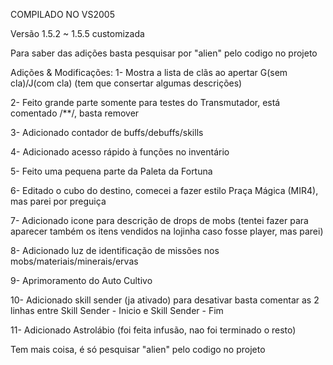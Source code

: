 COMPILADO NO VS2005


Versão 1.5.2 ~ 1.5.5 customizada


Para saber das adições basta pesquisar por "alien" pelo codigo no projeto

Adições & Modificações:
1- Mostra a lista de clãs ao apertar G(sem cla)/J(com cla) (tem que consertar algumas descrições)

2- Feito grande parte somente para testes do Transmutador, está comentado /**/, basta remover

3- Adicionado contador de buffs/debuffs/skills

4- Adicionado acesso rápido à funções no inventário

5- Feito uma pequena parte da Paleta da Fortuna

6- Editado o cubo do destino, comecei a fazer estilo Praça Mágica (MIR4), mas parei por preguiça

7- Adicionado icone para descrição de drops de mobs (tentei fazer para aparecer também os itens vendidos na lojinha caso fosse player, mas parei)

8- Adicionado luz de identificação de missões nos mobs/materiais/minerais/ervas

9- Aprimoramento do Auto Cultivo

10- Adicionado skill sender (ja ativado) para desativar basta comentar as 2 linhas entre Skill Sender - Inicio e Skill Sender - Fim

11- Adicionado Astrolábio (foi feita infusão, nao foi terminado o resto)



Tem mais coisa, é só pesquisar "alien" pelo codigo no projeto
